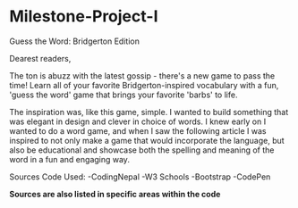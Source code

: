 # Milestone-Project-I

Guess the Word: Bridgerton Edition

Dearest readers, 

The ton is abuzz with the latest gossip - there's a new game to pass the time! Learn all of your favorite Bridgerton-inspired vocabulary with a fun, 'guess the word' game that brings your favorite 'barbs' to life. 

The inspiration was, like this game, simple. I wanted to build something that was elegant in design and clever in choice of words. I knew early on I wanted to do a word game, and when I saw the following article I was inspired to not only make a game that would incorporate the language, but also be educational and showcase both the spelling and meaning of the word in a fun and engaging way.

Sources Code Used:
-CodingNepal
-W3 Schools
-Bootstrap
-CodePen

**Sources are also listed in specific areas within the code**


